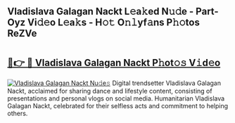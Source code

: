 ## Vladislava Galagan Nackt L𝚎a𝚔ed N𝚞𝚍e - Part-Oyz Vi𝚍𝚎o L𝚎a𝚔s - H𝚘𝚝 O𝚗𝚕yf𝚊ns P𝚑𝚘tos ReZVe

# <h2><a href="http://kf03ej.oniu.top/?m=Vladislava+Galagan+Nackt">🔗👉 🔴 Vladislava Galagan Nackt P𝚑ot𝚘𝚜 V𝚒d𝚎o</a></h2>

[![Vladislava Galagan Nackt Nu𝚍e𝚜](https://i.imgur.com/0qMVB7G.gif)](http://kf03ej.oniu.top/?m=Vladislava+Galagan+Nackt)
Digital trendsetter Vladislava Galagan Nackt, acclaimed for sharing dance and lifestyle content, consisting of presentations and personal vlogs on social media. Humanitarian Vladislava Galagan Nackt, celebrated for their selfless acts and commitment to helping others.  

